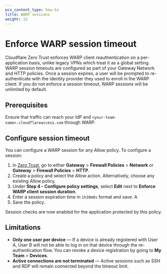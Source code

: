 ```yaml
---
pcx_content_type: how-to
title: WARP sessions
weight: 12
---
```


# Enforce WARP session timeout

Cloudflare Zero Trust enforces WARP client reauthentication on a per-application basis, unlike legacy VPNs which treat it as a global setting. WARP session timeouts are configured as part of your Gateway Network and HTTP policies. Once a session expires, a user will be prompted to re-authenticate with the identity provider they used to enroll in the WARP client. If you do not enforce a session timeout, WARP sessions will be unlimited by default.

## Prerequisites

Ensure that traffic can reach your IdP and `<your-team-name>.cloudflareaccess.com` through WARP.

## Configure session timeout

You can configure a WARP session for any Allow policy. To configure a session:

1. In [Zero Trust](https://one.dash.cloudflare.com/), go to either **Gateway** > **Firewall Policies** > **Network** or **Gateway** > **Firewall Policies** > **HTTP**.
2. Create a policy and select the _Allow_ action. Alternatively, choose any existing _Allow_ policy.
3. Under **Step 4 - Configure policy settings**, select **Edit** next to **Enforce WARP client session duration**.
4. Enter a session expiration time in `1h30m0s` format and save. A
5. Save the policy.

Session checks are now enabled for the application protected by this policy.

## Limitations

- **Only one user per device** — If a device is already registered with User A, User B will not be able to log in on that device through the re-authentication flow. You can revoke a device registration by going to **My Team** > **Devices**.
- **Active connections are not terminated** — Active sessions such as SSH and RDP will remain connected beyond the timeout limit.
